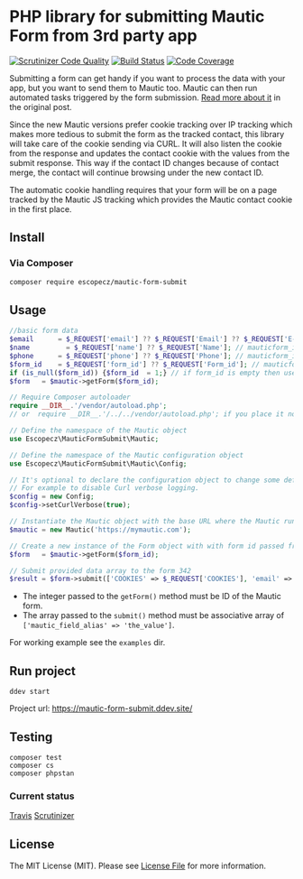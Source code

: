 # PHP library for submitting Mautic Form from 3rd party app

[![Scrutinizer Code Quality](https://scrutinizer-ci.com/g/escopecz/mautic-form-submit/badges/quality-score.png?b=master)](https://scrutinizer-ci.com/g/escopecz/mautic-form-submit/?branch=master)
[![Build Status](https://scrutinizer-ci.com/g/escopecz/mautic-form-submit/badges/build.png?b=master)](https://scrutinizer-ci.com/g/escopecz/mautic-form-submit/build-status/master)
[![Code Coverage](https://scrutinizer-ci.com/g/escopecz/mautic-form-submit/badges/coverage.png?b=master)](https://scrutinizer-ci.com/g/escopecz/mautic-form-submit/?branch=master)

Submitting a form can get handy if you want to process the data with your app, but you want to send them to Mautic too. Mautic can then run automated tasks triggered by the form submission. [Read more about it](https://medium.com/@jan_linhart/the-simplest-way-how-to-submit-a-form-data-to-mautic-1454d3afd005) in the original post.

Since the new Mautic versions prefer cookie tracking over IP tracking which makes more tedious to submit the form as the tracked contact, this library will take care of the cookie sending via CURL. It will also listen the cookie from the response and updates the contact cookie with the values from the submit response. This way if the contact ID changes because of contact merge, the contact will continue browsing under the new contact ID.

The automatic cookie handling requires that your form will be on a page tracked by the Mautic JS tracking which provides the Mautic contact cookie in the first place.

## Install

### Via Composer

```bash
composer require escopecz/mautic-form-submit
```

## Usage

```php
//basic form data
$email		= $_REQUEST['email'] ?? $_REQUEST['Email'] ?? $_REQUEST['E-mail'] ?? $_REQUEST['E-MAIL']; // mauticform_input_mkregistraciaslp_email
$name		  = $_REQUEST['name'] ?? $_REQUEST['Name']; // mauticform_input_mkregistraciaslp_name
$phone		= $_REQUEST['phone'] ?? $_REQUEST['Phone']; // mauticform_input_mkregistraciaslp_phone
$form_id	= $_REQUEST['form_id'] ?? $_REQUEST['Form_id']; // mauticform_input_mkregistraciaslp_form_id
if (is_null($form_id)) {$form_id  = 1;} // if form_id is empty then use the 1'st Mautic form
$form   = $mautic->getForm($form_id);

// Require Composer autoloader
require __DIR__.'/vendor/autoload.php';
// or  require __DIR__.'/../../vendor/autoload.php'; if you place it not in the root folder, but for example in the /docroot/webhook/ folder

// Define the namespace of the Mautic object
use Escopecz\MauticFormSubmit\Mautic;

// Define the namespace of the Mautic configuration object
use Escopecz\MauticFormSubmit\Mautic\Config;

// It's optional to declare the configuration object to change some default values.
// For example to disable Curl verbose logging.
$config = new Config;
$config->setCurlVerbose(true);

// Instantiate the Mautic object with the base URL where the Mautic runs
$mautic = new Mautic('https://mymautic.com');

// Create a new instance of the Form object with with form id passed from forms
$form   = $mautic->getForm($form_id);

// Submit provided data array to the form 342
$result = $form->submit(['COOKIES' => $_REQUEST['COOKIES'], 'email' => $email, 'phone' => $phone, 'f_name' => $name,]);
```

- The integer passed to the `getForm()` method must be ID of the Mautic form.
- The array passed to the `submit()` method must be associative array of `['mautic_field_alias' => 'the_value']`.

For working example see the `examples` dir.

## Run project
```
ddev start 
```
Project url: https://mautic-form-submit.ddev.site/

## Testing

```
composer test
composer cs
composer phpstan
```

### Current status

[Travis](https://travis-ci.org/escopecz/mautic-form-submit)
[Scrutinizer](https://scrutinizer-ci.com/g/escopecz/mautic-form-submit)

## License

The MIT License (MIT). Please see [License File](LICENSE.md) for more information.
